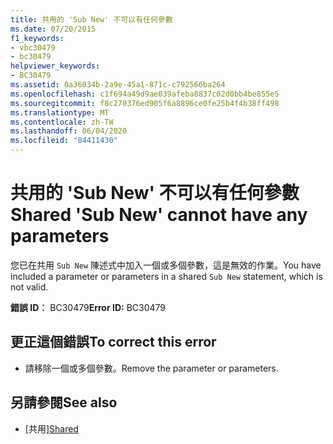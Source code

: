 ```yaml
---
title: 共用的 'Sub New' 不可以有任何參數
ms.date: 07/20/2015
f1_keywords:
- vbc30479
- bc30479
helpviewer_keywords:
- BC30479
ms.assetid: 0a36034b-2a9e-45a1-871c-c792566ba264
ms.openlocfilehash: c1f694a49d9ae039afeba8837c02d0bb4be855e5
ms.sourcegitcommit: f8c270376ed905f6a8896ce0fe25b4f4b38ff498
ms.translationtype: MT
ms.contentlocale: zh-TW
ms.lasthandoff: 06/04/2020
ms.locfileid: "84411430"
---
```

# <a name="shared-sub-new-cannot-have-any-parameters"></a><span data-ttu-id="80559-102">共用的 'Sub New' 不可以有任何參數</span><span class="sxs-lookup"><span data-stu-id="80559-102">Shared 'Sub New' cannot have any parameters</span></span>
<span data-ttu-id="80559-103">您已在共用 `Sub New` 陳述式中加入一個或多個參數，這是無效的作業。</span><span class="sxs-lookup"><span data-stu-id="80559-103">You have included a parameter or parameters in a shared `Sub New` statement, which is not valid.</span></span>  
  
 <span data-ttu-id="80559-104">**錯誤 ID︰** BC30479</span><span class="sxs-lookup"><span data-stu-id="80559-104">**Error ID:** BC30479</span></span>  
  
## <a name="to-correct-this-error"></a><span data-ttu-id="80559-105">更正這個錯誤</span><span class="sxs-lookup"><span data-stu-id="80559-105">To correct this error</span></span>  
  
- <span data-ttu-id="80559-106">請移除一個或多個參數。</span><span class="sxs-lookup"><span data-stu-id="80559-106">Remove the parameter or parameters.</span></span>  
  
## <a name="see-also"></a><span data-ttu-id="80559-107">另請參閱</span><span class="sxs-lookup"><span data-stu-id="80559-107">See also</span></span>

- <span data-ttu-id="80559-108">[共用][](../language-reference/modifiers/shared.md)</span><span class="sxs-lookup"><span data-stu-id="80559-108">[Shared](../language-reference/modifiers/shared.md)</span></span>
